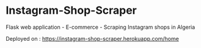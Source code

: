# Instagram-Shop-Scraper
Flask web application - E-commerce - Scraping Instagram shops in Algeria

Deployed on : https://instagram-shop-scraper.herokuapp.com/home
